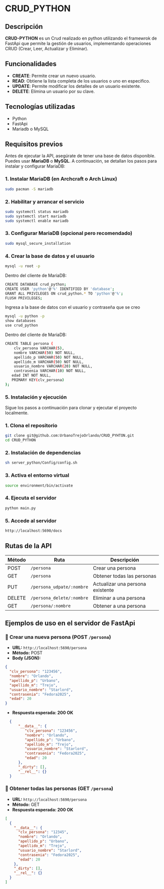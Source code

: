 # CRUD_PYTHON
## Descripción 
**CRUD-PYTHON** es un Crud realizado en python utilizando el framewrok de FastApi  que permite la gestión de usuarios, implementando operaciones CRUD (Crear, Leer, Actualizar y Eliminar).
## Funcionalidades

- **CREATE**: Permite crear un nuevo usuario. 
- **READ**: Obtiene la lista completa de los usuarios o uno en especifico.
- **UPDATE**: Permite modificar los detalles de un usuario existente. 
- **DELETE**: Elimina un usuario por su clave. 

## Tecnologías utilizadas
- Python 
- FastApi  
- Mariadb o MySQL  

## Requisitos previos
Antes de ejecutar la API, asegúrate de tener una base de datos disponible. Puedes usar **MariaDB** o **MySQL**. A continuación, se detallan los pasos para instalar y configurar MariaDB:

### 1. Instalar MariaDB (en Archcraft o Arch Linux)

```bash
sudo pacman -S mariadb
```
### 2. Habilitar y arrancar el servicio
```bash
sudo systemctl status mariadb
sudo systemctl start mariadb
sudo systemctl enable mariadb
```
### 3. Configurar MariaDB (opcional pero recomendado)
```bash
sudo mysql_secure_installation
```
### 4. Crear la base de datos y el usuario
```bash
mysql -u root -p
```
Dentro del cliente de MariaDB:
```bash
CREATE DATABASE crud_python;
CREATE USER 'python'@'%' IDENTIFIED BY 'database';
GRANT ALL PRIVILEGES ON crud_python.* TO 'python'@'%';
FLUSH PRIVILEGES;
```
Ingresa a la base de datos con el usuario y contraseña que se creo
```bash
mysql -u python -p
show databases
use crud_python
```
Dentro del cliente de MariaDB:
```bash
CREATE TABLE persona (
	clv_persona VARCHAR(5),
	nombre VARCHAR(50) NOT NULL,
	apellido_p VARCHAR(50) NOT NULL,
	apellido_m VARCHAR(50) NOT NULL,
	usuario_nombre VARCHAR(20) NOT NULL,
	contrasenia VARCHAR(10) NOT NULL,
   edad INT NOT NULL,  
   PRIMARY KEY(clv_persona)
);
```
### 5. Instalación y ejecución
Sigue los pasos a continuación para clonar y ejecutar el proyecto localmente.
### 1. Clona el repositorio
```bash
git clone git@github.com:UrbanoTrejoOrlando/CRUD_PYHTON.git
cd CRUD_PYTHON
```
### 2. Instalación de dependencias
```bash
sh server_python/Config/config.sh
```
### 3. Activa el entorno virtual
```bash
source environment/bin/activate
```
### 4. Ejecuta el servidor
```bash
python main.py
```
### 5. Accede al servidor
```bash
http://localhost:5690/docs
```
## Rutas de la API

| Método |         Ruta               | Descripción                      |
|--------|----------------------------|----------------------------------|
| POST   | `/persona`                 | Crear una persona                |
| GET    | `/persona`                 | Obtener todas las personas       |
| PUT    | `/persona_udpate/:nombre`  | Actualizar una persona existente |
| DELETE | `/persona_delete/:nombre`  | Eliminar a una persona           |
| GET    | `/persona/:nombre`         | Obtener a una persona            |

## Ejemplos de uso en el servidor de FastApi
### 🔸 Crear una nueva persona (POST `/persona`)
- **URL:** `http://localhost:5690/persona`
- **Método:** POST
- **Body (JSON):**
```json
{
  "clv_persona": "123456",
  "nombre": "Orlando",
  "apellido_p": "Urbano",
  "apellido_m": "Trejo",
  "usuario_nombre": "Starlord",
  "contrasenia": "Fedora2025",
  "edad": 20
}
```
- **Respuesta esperada: 200 OK**
```json
  {
      "__data__": {
         "clv_persona": "123456",
         "nombre": "Orlando",
         "apellido_p": "Urbano",
         "apellido_m": "Trejo",
         "usuario_nombre": "Starlord",
         "contrasenia": "Fedora2025",
         "edad": 20
      },
      "_dirty": [],
      "__rel__": {}
  }
```
### 🔸 Obtener todas las personas (GET `/persona`)
- **URL:** `http://localhost:5690/persona`
- **Método:** GET
- **Respuesta esperada: 200 OK**
```json
[
  {
    "__data__": {
      "clv_persona": "12345",
      "nombre": "Orlando",
      "apellido_p": "Urbano",
      "apellido_m": "Trejo",
      "usuario_nombre": "Starlord",
      "contrasenia": "Fedora2025",
      "edad": 20
    },
    "_dirty": [],
    "__rel__": {}
  }
]
```
